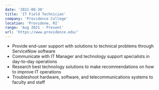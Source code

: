 ```yaml
---
date: '2021-08-30'
title: 'IT Field Technician'
company: 'Providence College'
location: 'Providene, RI'
range: 'Aug 2021 - Present'
url: 'https://www.providence.edu/'
---
```


- Provide end-user support with solutions to technical problems through ServiceNow software
- Communicate with IT Manager and technology support specialists in day-to-day operations
- Research best technology solutions to make recommendations on how to improve IT operations
- Troubleshoot hardware, software, and telecommunications systems to faculty and staff
